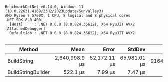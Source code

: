 ```

BenchmarkDotNet v0.14.0, Windows 11 (10.0.22631.4169/23H2/2023Update/SunValley3)
AMD Ryzen 7 5700X, 1 CPU, 8 logical and 8 physical cores
.NET SDK 8.0.400
  [Host]     : .NET 8.0.8 (8.0.824.36612), X64 RyuJIT AVX2 [AttachedDebugger]
  DefaultJob : .NET 8.0.8 (8.0.824.36612), X64 RyuJIT AVX2


```
| Method             | Mean           | Error        | StdDev       | Gen0         | Gen1         | Gen2         | Allocated   |
|------------------- |---------------:|-------------:|-------------:|-------------:|-------------:|-------------:|------------:|
| BuildString        | 2,640,998.9 μs | 52,172.11 μs | 65,981.01 μs | 9164000.0000 | 9133000.0000 | 9127000.0000 | 31460.39 MB |
| BuildStringBuilder |       522.1 μs |      7.99 μs |      7.47 μs |     199.2188 |     199.2188 |     199.2188 |     1.31 MB |
